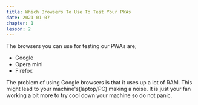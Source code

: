 ```yaml
---
title: Which Browsers To Use To Test Your PWAs
date: 2021-01-07
chapter: 1
lesson: 2
---
```


The browsers you can use for testing our PWAs are;

* Google
* Opera mini
* Firefox

The problem of using Google browsers is that it uses up a lot of RAM. This might lead to your machine's(laptop/PC) making a noise. It is just your fan working a bit more to try cool down your machine so do not panic.
